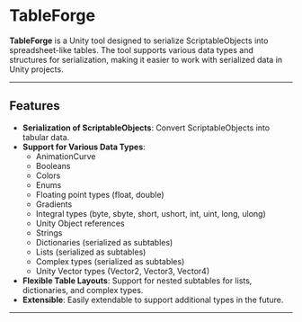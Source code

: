 # TableForge

**TableForge** is a Unity tool designed to serialize ScriptableObjects into spreadsheet-like tables. The tool supports various data types and structures for serialization, making it easier to work with serialized data in Unity projects.

---

## Features

- **Serialization of ScriptableObjects**: Convert ScriptableObjects into tabular data.
- **Support for Various Data Types**:
    - AnimationCurve
    - Booleans
    - Colors
    - Enums
    - Floating point types (float, double)
    - Gradients
    - Integral types (byte, sbyte, short, ushort, int, uint, long, ulong)
    - Unity Object references
    - Strings
    - Dictionaries (serialized as subtables)
    - Lists (serialized as subtables)
    - Complex types (serialized as subtables)
    - Unity Vector types (Vector2, Vector3, Vector4)
- **Flexible Table Layouts**: Support for nested subtables for lists, dictionaries, and complex types.
- **Extensible**: Easily extendable to support additional types in the future.

---
